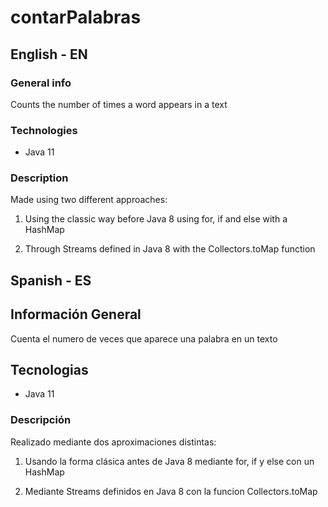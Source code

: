 # contarPalabras
## English - EN
### General info
Counts the number of times a word appears in a text

### Technologies
- Java 11

### Description
Made using two different approaches:

1. Using the classic way before Java 8 using for, if and else with a HashMap

2. Through Streams defined in Java 8 with the Collectors.toMap function

## Spanish - ES

## Información General
Cuenta el numero de veces que aparece una palabra en un texto

## Tecnologias
- Java 11

### Descripción
Realizado mediante dos aproximaciones distintas:

1. Usando la forma clásica antes de Java 8 mediante for, if y else con un HashMap

2. Mediante Streams definidos en Java 8 con la funcion Collectors.toMap
